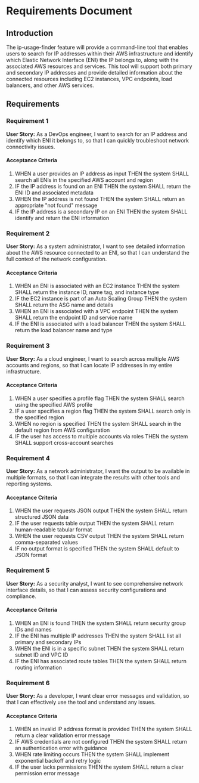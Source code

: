 # Requirements Document

## Introduction

The ip-usage-finder feature will provide a command-line tool that enables users to search for IP addresses within their AWS infrastructure and identify which Elastic Network Interface (ENI) the IP belongs to, along with the associated AWS resources and services. This tool will support both primary and secondary IP addresses and provide detailed information about the connected resources including EC2 instances, VPC endpoints, load balancers, and other AWS services.

## Requirements

### Requirement 1
**User Story:** As a DevOps engineer, I want to search for an IP address and identify which ENI it belongs to, so that I can quickly troubleshoot network connectivity issues.

#### Acceptance Criteria
1. WHEN a user provides an IP address as input THEN the system SHALL search all ENIs in the specified AWS account and region
2. IF the IP address is found on an ENI THEN the system SHALL return the ENI ID and associated metadata
3. WHEN the IP address is not found THEN the system SHALL return an appropriate "not found" message
4. IF the IP address is a secondary IP on an ENI THEN the system SHALL identify and return the ENI information

### Requirement 2
**User Story:** As a system administrator, I want to see detailed information about the AWS resource connected to an ENI, so that I can understand the full context of the network configuration.

#### Acceptance Criteria
1. WHEN an ENI is associated with an EC2 instance THEN the system SHALL return the instance ID, name tag, and instance type
2. IF the EC2 instance is part of an Auto Scaling Group THEN the system SHALL return the ASG name and details
3. WHEN an ENI is associated with a VPC endpoint THEN the system SHALL return the endpoint ID and service name
4. IF the ENI is associated with a load balancer THEN the system SHALL return the load balancer name and type

### Requirement 3
**User Story:** As a cloud engineer, I want to search across multiple AWS accounts and regions, so that I can locate IP addresses in my entire infrastructure.

#### Acceptance Criteria
1. WHEN a user specifies a profile flag THEN the system SHALL search using the specified AWS profile
2. IF a user specifies a region flag THEN the system SHALL search only in the specified region
3. WHEN no region is specified THEN the system SHALL search in the default region from AWS configuration
4. IF the user has access to multiple accounts via roles THEN the system SHALL support cross-account searches

### Requirement 4
**User Story:** As a network administrator, I want the output to be available in multiple formats, so that I can integrate the results with other tools and reporting systems.

#### Acceptance Criteria
1. WHEN the user requests JSON output THEN the system SHALL return structured JSON data
2. IF the user requests table output THEN the system SHALL return human-readable tabular format
3. WHEN the user requests CSV output THEN the system SHALL return comma-separated values
4. IF no output format is specified THEN the system SHALL default to JSON format

### Requirement 5
**User Story:** As a security analyst, I want to see comprehensive network interface details, so that I can assess security configurations and compliance.

#### Acceptance Criteria
1. WHEN an ENI is found THEN the system SHALL return security group IDs and names
2. IF the ENI has multiple IP addresses THEN the system SHALL list all primary and secondary IPs
3. WHEN the ENI is in a specific subnet THEN the system SHALL return subnet ID and VPC ID
4. IF the ENI has associated route tables THEN the system SHALL return routing information

### Requirement 6
**User Story:** As a developer, I want clear error messages and validation, so that I can effectively use the tool and understand any issues.

#### Acceptance Criteria
1. WHEN an invalid IP address format is provided THEN the system SHALL return a clear validation error message
2. IF AWS credentials are not configured THEN the system SHALL return an authentication error with guidance
3. WHEN rate limiting occurs THEN the system SHALL implement exponential backoff and retry logic
4. IF the user lacks permissions THEN the system SHALL return a clear permission error message